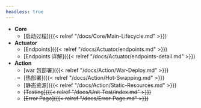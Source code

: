 ```yaml
---
headless: true
---
```




- **Core**
  - [启动过程]({{< relref "/docs/Core/Main-Lifecycle.md" >}})
- **Actuator**
  - [Endpoints]({{< relref "/docs/Actuator/endpoints.md" >}})
  - [Endpoints 详解]({{< relref "/docs/Actuator/endpoints-detail.md" >}})
- **Action**
  - [war 包部署]({{< relref "/docs/Action/War-Deploy.md" >}})
  - [热部署]({{< relref "/docs/Action/Hot-Swapping.md" >}})
  - [静态资源]({{< relref "/docs/Action/Static-Resources.md" >}})
  - ~~[Testing]({{< relref "/docs/Unit-Test/index.md" >}})~~
  - ~~[Error Page]({{< relref "/docs/Error-Page.md" >}})~~

